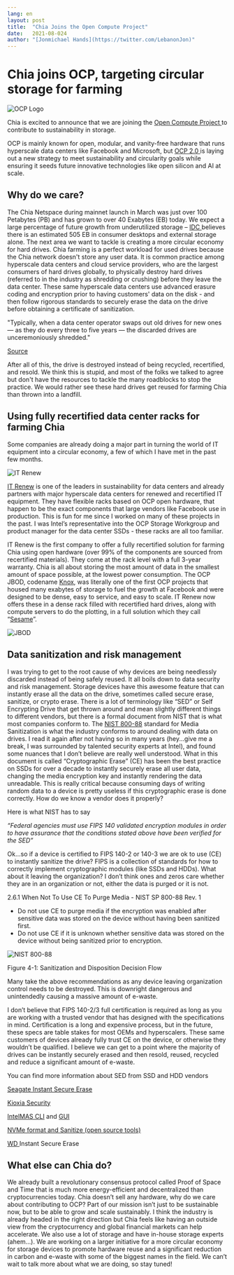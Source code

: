 ```yaml
---
lang: en
layout: post
title:  "Chia Joins the Open Compute Project"
date:   2021-08-024
author: "[Jonmichael Hands](https://twitter.com/LebanonJon)"
---
```


# Chia joins OCP, targeting circular storage for farming

![OCP Logo](/assets/blog/OCP.png/. "OCP Comunity Member")


Chia is excited to announce that we are joining the [Open Compute Project ](https://www.opencompute.org/)to contribute to sustainability in storage.

OCP is mainly known for open, modular, and vanity-free hardware that runs hyperscale data centers like Facebook and Microsoft, but [OCP 2.0 ](https://www.opencompute.org/blog/introducing-ocp-20)is laying out a new strategy to meet sustainability and circularity goals while ensuring it seeds future innovative technologies like open silicon and AI at scale.


## Why do we care?

The Chia Netspace during mainnet launch in March was just over 100 Petabytes (PB) and has grown to over 40 Exabytes (EB) today. We expect a large percentage of future growth from underutilized storage – [IDC ](https://idcdocserv.com/US47836321)believes there is an estimated 505 EB in consumer desktops and external storage alone. The next area we want to tackle is creating a more circular economy for hard drives. Chia farming is a perfect workload for used drives because the Chia network doesn't store any user data. It is common practice among hyperscale data centers and cloud service providers, who are the largest consumers of hard drives globally, to physically destroy hard drives (referred to in the industry as shredding or crushing) before they leave the data center. These same hyperscale data centers use advanced erasure coding and encryption prior to having customers' data on the disk - and then follow rigorous standards to securely erase the data on the drive before obtaining a certificate of sanitization.

"Typically, when a data center operator swaps out old drives for new ones — as they do every three to five years — the discarded drives are unceremoniously shredded."

[Source ](https://grist.org/technology/can-you-recycle-a-hard-drive-google-is-quietly-trying-to-find-out/)

After all of this, the drive is destroyed instead of being recycled, recertified, and resold. We think this is stupid, and most of the folks we talked to agree but don't have the resources to tackle the many roadblocks to stop the practice. We would rather see these hard drives get reused for farming Chia than thrown into a landfill.


## Using fully recertified data center racks for farming Chia

Some companies are already doing a major part in turning the world of IT equipment into a circular economy, a few of which I have met in the past few months.

![IT Renew](/assets/blog/itrenew.png/. "IT Renew")

[IT Renew](https://www.itrenew.com/) is one of the leaders in sustainability for data centers and already partners with major hyperscale data centers for renewed and recertified IT equipment. They have flexible racks based on OCP open hardware, that happen to be the exact components that large vendors like Facebook use in production. This is fun for me since I worked on many of these projects in the past. I was Intel’s representative into the OCP Storage Workgroup and product manager for the data center SSDs - these racks are all too familiar.

IT Renew is the first company to offer a fully recertified solution for farming Chia using open hardware (over 99% of the components are sourced from recertified materials). They come at the rack level with a full 3-year warranty. Chia is all about storing the most amount of data in the smallest amount of space possible, at the lowest power consumption. The OCP JBOD, codename [Knox](https://github.com/facebookarchive/opencompute/blob/master/open_vault/spec/Open_Vault_Storage_Specification_v0.5.pdf), was literally one of the first OCP projects that housed many exabytes of storage to fuel the growth at Facebook and were designed to be dense, easy to service, and easy to scale. IT Renew now offers these in a dense rack filled with recertified hard drives, along with compute servers to do the plotting, in a full solution which they call “[Sesame](https://www.itrenew.com/sesame/)”.

![JBOD](/assets/blog/knox.png/. "Knox")

## Data sanitization and risk management

I was trying to get to the root cause of why devices are being needlessly discarded instead of being safely reused. It all boils down to data security and risk management. Storage devices have this awesome feature that can instantly erase all the data on the drive, sometimes called secure erase, sanitize, or crypto erase. There is a lot of terminology like “SED” or Self Encrypting Drive that get thrown around and mean slightly different things to different vendors, but there is a formal document from NIST that is what most companies conform to. The [NIST 800-88](http://dx.doi.org/10.6028/NIST.SP.800-88r1) standard for Media Sanitization is what the industry conforms to around dealing with data on drives. I read it again after not having so in many years (hey...give me a break, I was surrounded by talented security experts at Intel), and found some nuances that I don’t believe are really well understood. What in this document is called “Cryptographic Erase” (CE) has been the best practice on SSDs for over a decade to instantly securely erase all user data, changing the media encryption key and instantly rendering the data unreadable. This is really critical because consuming days of writing random data to a device is pretty useless if this cryptographic erase is done correctly. How do we know a vendor does it properly?

Here is what NIST has to say

_“Federal agencies must use FIPS 140 validated encryption modules in order to have assurance that the conditions stated above have been verified for the SED”_

Ok...so if a device is certified to FIPS 140-2 or 140-3 we are ok to use (CE) to instantly sanitize the drive? FIPS is a collection of standards for how to correctly implement cryptographic modules (like SSDs and HDDs). What about it leaving the organization? I don’t think ones and zeros care whether they are in an organization or not, either the data is purged or it is not.

2.6.1 When Not To Use CE To Purge Media - NIST SP 800-88 Rev. 1
* Do not use CE to purge media if the encryption was enabled after sensitive data was stored on the device without having been sanitized first.
* Do not use CE if it is unknown whether sensitive data was stored on the device without being sanitized prior to encryption.

![NIST 800-88](/assets/blog/nist80088.png/. "NIST")

Figure 4-1: Sanitization and Disposition Decision Flow

Many take the above recommendations as any device leaving organization control needs to be destroyed. This is downright dangerous and unintendedly causing a massive amount of e-waste.

I don’t believe that FIPS 140-2/3 full certification is required as long as you are working with a trusted vendor that has designed with the specifications in mind. Certification is a long and expensive process, but in the future, these specs are table stakes for most OEMs and hyperscalers. These same customers of devices already fully trust CE on the device, or otherwise they wouldn’t be qualified. I believe we can get to a point where the majority of drives can be instantly securely erased and then resold, reused, recycled and reduce a significant amount of e-waste.

You can find more information about SED from SSD and HDD vendors

[Seagate Instant Secure Erase](https://www.seagate.com/files/www-content/solutions-content/security-and-encryption/en-gb/docs/seagate-instant-secure-erase-deployment-options-tp627-2-1502gb.pdf)

[Kioxia Security](https://business.kioxia.com/en-us/ssd/security.html)

[IntelMAS CLI](https://www.intel.com/content/www/us/en/download/19520/intel-memory-and-storage-tool-cli-command-line-interface.html) and [GUI](https://www.intel.com/content/www/us/en/download/19543/intel-memory-and-storage-tool-gui.html?v=t)

[NVMe format and Sanitize (open source tools)](https://nvmexpress.org/open-source-nvme-management-utility-nvme-command-line-interface-nvme-cli/)

[WD ](https://documents.westerndigital.com/content/dam/doc-library/en_us/assets/public/western-digital/collateral/tech-brief/tech-brief-instant-secure-erase-overview.pdf)Instant Secure Erase


## What else can Chia do?

We already built a revolutionary consensus protocol called Proof of Space and Time that is much more energy-efficient and decentralized than cryptocurrencies today. Chia doesn’t sell any hardware, why do we care about contributing to OCP? Part of our mission isn’t just to be sustainable now, but to be able to grow and scale sustainably. I think the industry is already headed in the right direction but Chia feels like having an outside view from the cryptocurrency and global financial markets can help accelerate. We also use a lot of storage and have in-house storage experts (ahem…). We are working on a larger initiative for a more circular economy for storage devices to promote hardware reuse and a significant reduction in carbon and e-waste with some of the biggest names in the field. We can’t wait to talk more about what we are doing, so stay tuned!
